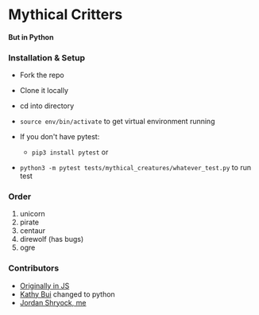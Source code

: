 # Mythical Critters
#### But in Python

### Installation & Setup

* Fork the repo
* Clone it locally
* cd into directory
* `source env/bin/activate` to get virtual environment running
* If you don't have pytest:
  *  `pip3 install pytest` or

* `python3 -m pytest tests/mythical_creatures/whatever_test.py` to run test

### Order

1. unicorn
2. pirate
3. centaur
4. direwolf (has bugs)
5. ogre

### Contributors

* [Originally in JS](https://github.com/turingschool-examples/javascript-foundations/tree/main/mythical-creatures)
* [Kathy Bui](https://github.com/kathybui732) changed to python
* [Jordan Shryock, me](https://github.com/jordy1611)